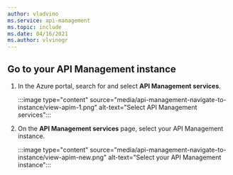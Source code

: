 ```yaml
---
author: vladvino
ms.service: api-management
ms.topic: include
ms.date: 04/16/2021
ms.author: vlvinogr
---
```

## Go to your API Management instance

1. In the Azure portal, search for and select **API Management services**.

    :::image type="content" source="media/api-management-navigate-to-instance/view-apim-1.png" alt-text="Select API Management services":::

1. On the **API Management services** page, select your API Management instance.

    :::image type="content" source="media/api-management-navigate-to-instance/view-apim-new.png" alt-text="Select your API Management instance":::
